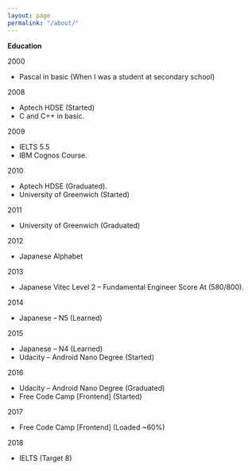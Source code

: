 ```yaml
---
layout: page
permalink: "/about/"
---
```


**Education**

2000

* Pascal in basic (When I was a student at secondary school)

2008

* Aptech HDSE (Started)
* C and C++ in basic.

2009

* IELTS 5.5
* IBM Cognos Course.

2010

* Aptech HDSE (Graduated).
* University of Greenwich (Started)

2011

* University of Greenwich (Graduated)

2012

* Japanese Alphabet

2013

* Japanese Vitec Level 2 – Fundamental Engineer Score At (580/800).

2014

* Japanese – N5 (Learned)

2015

* Japanese – N4 (Learned)
* Udacity – Android Nano Degree (Started)

2016

* Udacity – Android Nano Degree (Graduated)
* Free Code Camp [Frontend] (Started)

2017

* Free Code Camp [Frontend] (Loaded ~60%)

2018

* IELTS (Target 8)
